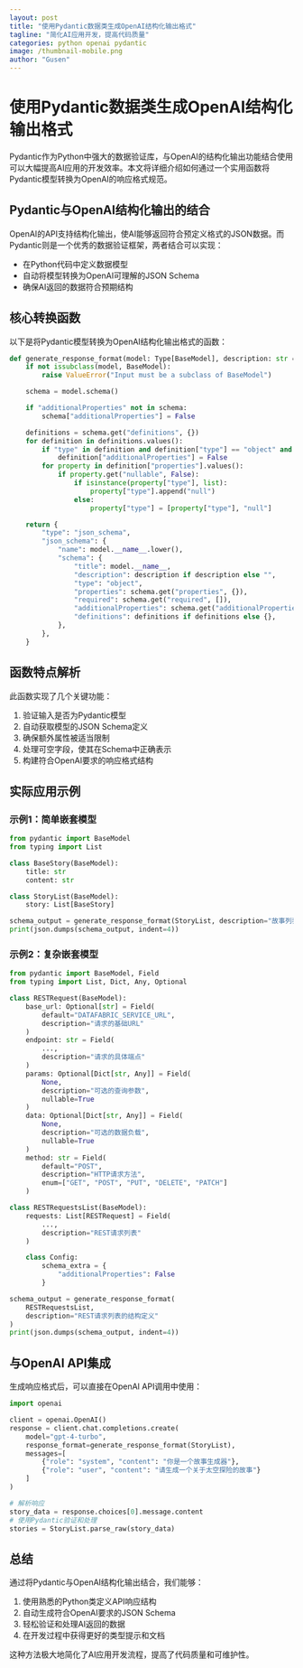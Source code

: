 ```yaml
---
layout: post
title: "使用Pydantic数据类生成OpenAI结构化输出格式"
tagline: "简化AI应用开发，提高代码质量"
categories: python openai pydantic
image: /thumbnail-mobile.png
author: "Gusen"
---
```


# 使用Pydantic数据类生成OpenAI结构化输出格式

Pydantic作为Python中强大的数据验证库，与OpenAI的结构化输出功能结合使用可以大幅提高AI应用的开发效率。本文将详细介绍如何通过一个实用函数将Pydantic模型转换为OpenAI的响应格式规范。

## Pydantic与OpenAI结构化输出的结合

OpenAI的API支持结构化输出，使AI能够返回符合预定义格式的JSON数据。而Pydantic则是一个优秀的数据验证框架，两者结合可以实现：

- 在Python代码中定义数据模型
- 自动将模型转换为OpenAI可理解的JSON Schema
- 确保AI返回的数据符合预期结构

## 核心转换函数

以下是将Pydantic模型转换为OpenAI结构化输出格式的函数：

```python
def generate_response_format(model: Type[BaseModel], description: str = "") -> Dict[str, Any]:
    if not issubclass(model, BaseModel):
        raise ValueError("Input must be a subclass of BaseModel")

    schema = model.schema()

    if "additionalProperties" not in schema:
        schema["additionalProperties"] = False

    definitions = schema.get("definitions", {})
    for definition in definitions.values():
        if "type" in definition and definition["type"] == "object" and "additionalProperties" not in definition:
            definition["additionalProperties"] = False
        for property in definition["properties"].values():
            if property.get("nullable", False):
                if isinstance(property["type"], list):
                    property["type"].append("null")
                else:
                    property["type"] = [property["type"], "null"]

    return {
        "type": "json_schema",
        "json_schema": {
            "name": model.__name__.lower(),
            "schema": {
                "title": model.__name__,
                "description": description if description else "",
                "type": "object",
                "properties": schema.get("properties", {}),
                "required": schema.get("required", []),
                "additionalProperties": schema.get("additionalProperties", False),
                "definitions": definitions if definitions else {},
            },
        },
    }
```

## 函数特点解析

此函数实现了几个关键功能：

1. 验证输入是否为Pydantic模型
2. 自动获取模型的JSON Schema定义
3. 确保额外属性被适当限制
4. 处理可空字段，使其在Schema中正确表示
5. 构建符合OpenAI要求的响应格式结构

## 实际应用示例

### 示例1：简单嵌套模型

```python
from pydantic import BaseModel
from typing import List

class BaseStory(BaseModel):
    title: str
    content: str

class StoryList(BaseModel):
    story: List[BaseStory]

schema_output = generate_response_format(StoryList, description="故事列表的结构定义")
print(json.dumps(schema_output, indent=4))
```

### 示例2：复杂嵌套模型

```python
from pydantic import BaseModel, Field
from typing import List, Dict, Any, Optional

class RESTRequest(BaseModel):
    base_url: Optional[str] = Field(
        default="DATAFABRIC_SERVICE_URL",
        description="请求的基础URL"
    )
    endpoint: str = Field(
        ...,
        description="请求的具体端点"
    )
    params: Optional[Dict[str, Any]] = Field(
        None,
        description="可选的查询参数",
        nullable=True
    )
    data: Optional[Dict[str, Any]] = Field(
        None,
        description="可选的数据负载",
        nullable=True
    )
    method: str = Field(
        default="POST",
        description="HTTP请求方法",
        enum=["GET", "POST", "PUT", "DELETE", "PATCH"]
    )

class RESTRequestsList(BaseModel):
    requests: List[RESTRequest] = Field(
        ...,
        description="REST请求列表"
    )

    class Config:
        schema_extra = {
            "additionalProperties": False
        }

schema_output = generate_response_format(
    RESTRequestsList,
    description="REST请求列表的结构定义"
)
print(json.dumps(schema_output, indent=4))
```

## 与OpenAI API集成

生成响应格式后，可以直接在OpenAI API调用中使用：

```python
import openai

client = openai.OpenAI()
response = client.chat.completions.create(
    model="gpt-4-turbo",
    response_format=generate_response_format(StoryList),
    messages=[
        {"role": "system", "content": "你是一个故事生成器"},
        {"role": "user", "content": "请生成一个关于太空探险的故事"}
    ]
)

# 解析响应
story_data = response.choices[0].message.content
# 使用Pydantic验证和处理
stories = StoryList.parse_raw(story_data)
```

## 总结

通过将Pydantic与OpenAI结构化输出结合，我们能够：

1. 使用熟悉的Python类定义API响应结构
2. 自动生成符合OpenAI要求的JSON Schema
3. 轻松验证和处理AI返回的数据
4. 在开发过程中获得更好的类型提示和文档

这种方法极大地简化了AI应用开发流程，提高了代码质量和可维护性。 